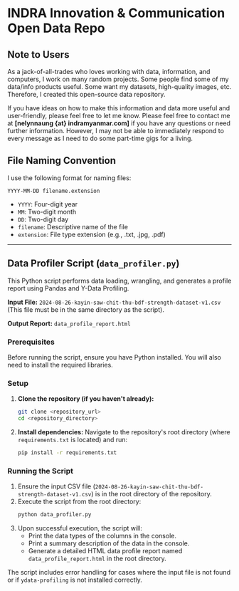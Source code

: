 # INDRA Innovation & Communication Open Data Repo

## Note to Users

As a jack-of-all-trades who loves working with data, information, and computers, I work on many random projects. Some people find some of my data/info products useful. Some want my datasets, high-quality images, etc. Therefore, I created this open-source data repository.

If you have ideas on how to make this information and data more useful and user-friendly, please feel free to let me know. Please feel free to contact me at <strong>[nelynnaung {at} indramyanmar.com]</strong> if you have any questions or need further information. However, I may not be able to immediately respond to every message as I need to do some part-time gigs for a living.

## File Naming Convention

I use the following format for naming files:

`YYYY-MM-DD filename.extension`

- `YYYY`: Four-digit year
- `MM`: Two-digit month
- `DD`: Two-digit day
- `filename`: Descriptive name of the file
- `extension`: File type extension (e.g., .txt, .jpg, .pdf)

---

## Data Profiler Script (`data_profiler.py`)

This Python script performs data loading, wrangling, and generates a profile report using Pandas and Y-Data Profiling.

**Input File:** `2024-08-26-kayin-saw-chit-thu-bdf-strength-dataset-v1.csv` (This file must be in the same directory as the script).

**Output Report:** `data_profile_report.html`

### Prerequisites

Before running the script, ensure you have Python installed. You will also need to install the required libraries.

### Setup

1.  **Clone the repository (if you haven't already):**
    ```bash
    git clone <repository_url>
    cd <repository_directory>
    ```
2.  **Install dependencies:**
    Navigate to the repository's root directory (where `requirements.txt` is located) and run:
    ```bash
    pip install -r requirements.txt
    ```

### Running the Script

1.  Ensure the input CSV file (`2024-08-26-kayin-saw-chit-thu-bdf-strength-dataset-v1.csv`) is in the root directory of the repository.
2.  Execute the script from the root directory:
    ```bash
    python data_profiler.py
    ```
3.  Upon successful execution, the script will:
    *   Print the data types of the columns in the console.
    *   Print a summary description of the data in the console.
    *   Generate a detailed HTML data profile report named `data_profile_report.html` in the root directory.

The script includes error handling for cases where the input file is not found or if `ydata-profiling` is not installed correctly.